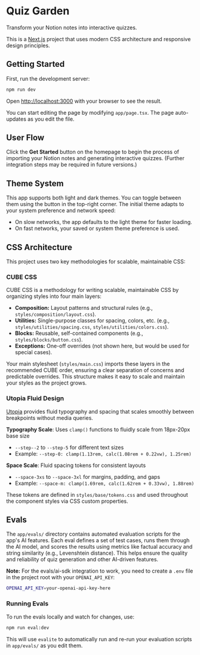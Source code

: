 # Quiz Garden

Transform your Notion notes into interactive quizzes.

This is a [Next.js](https://nextjs.org) project that uses modern CSS architecture and responsive design principles.

## Getting Started

First, run the development server:

```bash
npm run dev
```

Open [http://localhost:3000](http://localhost:3000) with your browser to see the result.

You can start editing the page by modifying `app/page.tsx`. The page auto-updates as you edit the file.

## User Flow

Click the **Get Started** button on the homepage to begin the process of importing your Notion notes and generating interactive quizzes. (Further integration steps may be required in future versions.)

## Theme System

This app supports both light and dark themes. You can toggle between them using the button in the top-right corner. The initial theme adapts to your system preference and network speed:
- On slow networks, the app defaults to the light theme for faster loading.
- On fast networks, your saved or system theme preference is used.

## CSS Architecture

This project uses two key methodologies for scalable, maintainable CSS:

### CUBE CSS

CUBE CSS is a methodology for writing scalable, maintainable CSS by organizing styles into four main layers:

- **Composition:** Layout patterns and structural rules (e.g., `styles/composition/layout.css`).
- **Utilities:** Single-purpose classes for spacing, colors, etc. (e.g., `styles/utilities/spacing.css`, `styles/utilities/colors.css`).
- **Blocks:** Reusable, self-contained components (e.g., `styles/blocks/button.css`).
- **Exceptions:** One-off overrides (not shown here, but would be used for special cases).

Your main stylesheet (`styles/main.css`) imports these layers in the recommended CUBE order, ensuring a clear separation of concerns and predictable overrides. This structure makes it easy to scale and maintain your styles as the project grows.

### Utopia Fluid Design

[Utopia](https://utopia.fyi/) provides fluid typography and spacing that scales smoothly between breakpoints without media queries.

**Typography Scale**: Uses `clamp()` functions to fluidly scale from 18px-20px base size
- `--step--2` to `--step-5` for different text sizes
- Example: `--step-0: clamp(1.13rem, calc(1.08rem + 0.22vw), 1.25rem)`

**Space Scale**: Fluid spacing tokens for consistent layouts
- `--space-3xs` to `--space-3xl` for margins, padding, and gaps
- Example: `--space-m: clamp(1.69rem, calc(1.62rem + 0.33vw), 1.88rem)`

These tokens are defined in `styles/base/tokens.css` and used throughout the component styles via CSS custom properties.

## Evals

The `app/evals/` directory contains automated evaluation scripts for the app's AI features. Each eval defines a set of test cases, runs them through the AI model, and scores the results using metrics like factual accuracy and string similarity (e.g., Levenshtein distance). This helps ensure the quality and reliability of quiz generation and other AI-driven features.

**Note:** For the evals/ai-sdk integration to work, you need to create a `.env` file in the project root with your `OPENAI_API_KEY`:

```bash
OPENAI_API_KEY=your-openai-api-key-here
```

### Running Evals

To run the evals locally and watch for changes, use:

```bash
npm run eval:dev
```

This will use `evalite` to automatically run and re-run your evaluation scripts in `app/evals/` as you edit them.
